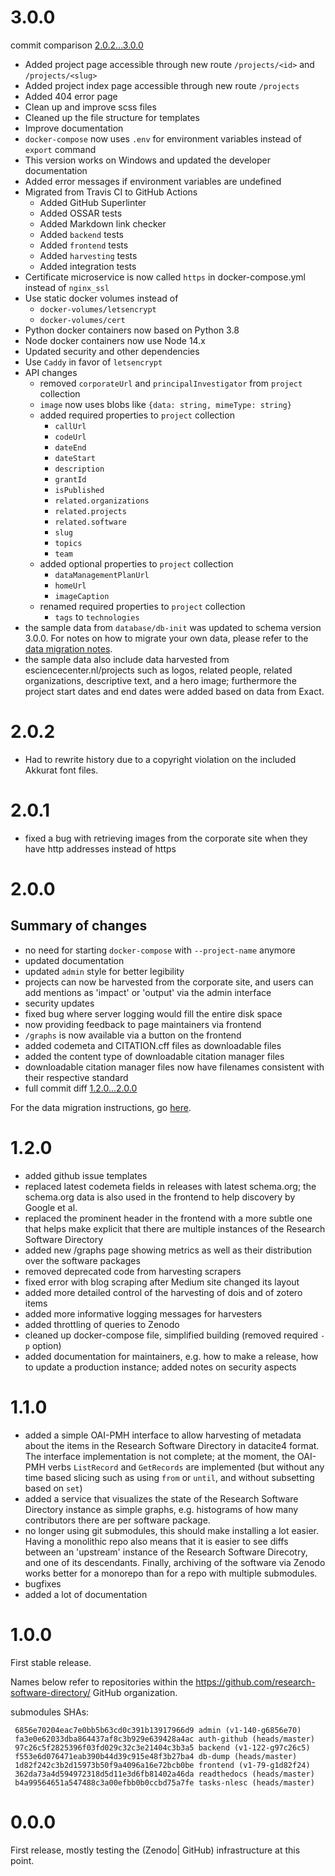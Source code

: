 # 3.0.0

commit comparison [2.0.2...3.0.0](https://github.com/research-software-directory/research-software-directory/compare/2.0.2...3.0.0)


- Added project page accessible through new route `/projects/<id>` and `/projects/<slug>`
- Added project index page accessible through new route `/projects`
- Added 404 error page
- Clean up and improve scss files
- Cleaned up the file structure for templates
- Improve documentation
- `docker-compose` now uses `.env` for environment variables instead of `export` command
- This version works on Windows and updated the developer documentation
- Added error messages if environment variables are undefined
- Migrated from Travis CI to GitHub Actions
    - Added GitHub Superlinter
    - Added OSSAR tests
    - Added Markdown link checker
    - Added `backend` tests
    - Added `frontend` tests
    - Added `harvesting` tests
    - Added integration tests
- Certificate microservice is now called `https` in docker-compose.yml instead of `nginx_ssl`
- Use static docker volumes instead of 
    - `docker-volumes/letsencrypt` 
    - `docker-volumes/cert`
- Python docker containers now based on Python 3.8
- Node docker containers now use Node 14.x
- Updated security and other dependencies
- Use `Caddy` in favor of `letsencrypt`
- API changes
    - removed `corporateUrl` and `principalInvestigator` from `project` collection
    - `image` now uses blobs like `{data: string, mimeType: string}`
    - added required properties to `project` collection
        - `callUrl`
        - `codeUrl`
        - `dateEnd`
        - `dateStart`
        - `description`
        - `grantId`
        - `isPublished`
        - `related.organizations`
        - `related.projects`
        - `related.software`
        - `slug`
        - `topics`
        - `team`
    - added optional properties to `project` collection
        - `dataManagementPlanUrl`    
        - `homeUrl`
        - `imageCaption`
    - renamed required properties to `project` collection
        - `tags` to `technologies`
- the sample data from `database/db-init` was updated to schema version 3.0.0. For notes on
  how to migrate your own data, please refer to the
  [data migration notes](/data-migration/2.0-to-3.0/README.md).
- the sample data also include data harvested from esciencecenter.nl/projects such as logos,
  related people, related organizations, descriptive text, and a hero image; furthermore the
  project start dates and end dates were added based on data from Exact. 

# 2.0.2

- Had to rewrite history due to a copyright violation on the included Akkurat font files.

# 2.0.1

- fixed a bug with retrieving images from the corporate site when they have http addresses instead of https

# 2.0.0

<!-- - Bugfix | Change | Feature | Documentation | Security -->
## Summary of changes

- no need for starting ``docker-compose`` with ``--project-name`` anymore
- updated documentation
- updated ``admin`` style for better legibility
- projects can now be harvested from the corporate site, and users can add mentions as 'impact' or 'output' via the admin interface
- security updates
- fixed bug where server logging would fill the entire disk space
- now providing feedback to page maintainers via frontend
- ``/graphs`` is now available via a button on the frontend
- added codemeta and CITATION.cff files as downloadable files
- added the content type of downloadable citation manager files
- downloadable citation manager files now have filenames consistent with their respective standard
- full commit diff [1.2.0...2.0.0](https://github.com/research-software-directory/research-software-directory/compare/e1e10fc781089d19aedc32824ffe4641f746baa2...2be41cb88be237700f60feb03fd4702e7bee9cff)

For the data migration instructions, go [here](/data-migration/1.x-to-2.x/README.md).

# 1.2.0

- added github issue templates
- replaced latest codemeta fields in releases with latest schema.org; the schema.org data is also used in the frontend to help discovery by Google et al.
- replaced the prominent header in the frontend with a more subtle one that helps make explicit that there are multiple instances of the Research Software Directory
- added new /graphs page showing metrics as well as their distribution over the software packages
- removed deprecated code from harvesting scrapers
- fixed error with blog scraping after Medium site changed its layout
- added more detailed control of the harvesting of dois and of zotero items
- added more informative logging messages for harvesters
- added throttling of queries to Zenodo
- cleaned up docker-compose file, simplified building (removed required ``-p`` option)
- added documentation for maintainers, e.g. how to make a release, how to update a production instance; added notes on security aspects

# 1.1.0

- added a simple OAI-PMH interface to allow harvesting of metadata about the 
items in the Research Software Directory in datacite4 format. The interface
implementation is not complete; at the moment, the OAI-PMH verbs ``ListRecord``
and ``GetRecords`` are implemented (but without any time based slicing such as
using ``from`` or ``until``, and without subsetting based on ``set``)
- added a service that visualizes the state of the Research Software Directory 
instance as simple graphs, e.g. histograms of how many contributors there are 
per software package.
- no longer using git submodules, this should make installing a lot easier. 
Having a monolithic repo also means that it is easier to see diffs between an 
'upstream' instance of the Research Software Direcotry, and one of its
descendants. Finally, archiving of the software via Zenodo works better for a
monorepo than for a repo with multiple submodules.
- bugfixes
- added a lot of documentation

# 1.0.0

First stable release.

Names below refer to repositories within the https://github.com/research-software-directory/ GitHub organization.

submodules SHAs:
```
 6856e70204eac7e0bb5b63cd0c391b13917966d9 admin (v1-140-g6856e70)
 fa3e0e62033dba864437af8c3b929e639428a4ac auth-github (heads/master)
 97c26c5f2825396f03fd029c32c3e21404c3b3a5 backend (v1-122-g97c26c5)
 f553e6d076471eab390b44d39c915e48f3b27ba4 db-dump (heads/master)
 1d82f242c3b2d15973b50f9a4096a16e72bcb0be frontend (v1-79-g1d82f24)
 362da73a4d594972318d5d11e3d6fb81402a46da readthedocs (heads/master)
 b4a99564651a547488c3a00efbb0b0ccbd75a7fe tasks-nlesc (heads/master)
```

# 0.0.0

First release, mostly testing the (Zenodo| GitHub) infrastructure at this point.
